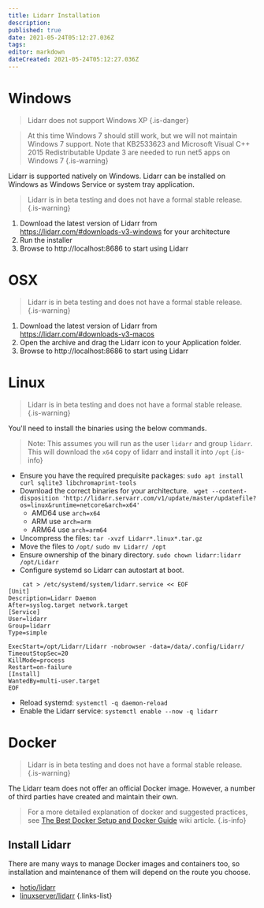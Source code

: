 ```yaml
---
title: Lidarr Installation
description: 
published: true
date: 2021-05-24T05:12:27.036Z
tags: 
editor: markdown
dateCreated: 2021-05-24T05:12:27.036Z
---
```


# Windows

> Lidarr does not support Windows XP
{.is-danger}

> At this time Windows 7 should still work, but we will not maintain Windows 7 support. Note that KB2533623 and Microsoft Visual C++ 2015 Redistributable Update 3 are needed to run net5 apps on Windows 7
{.is-warning}

Lidarr is supported natively on Windows. Lidarr can be installed on Windows as Windows Service or system tray application.
> Lidarr is in beta testing and does not have a formal stable release.
{.is-warning}
1. Download the latest version of Lidarr from https://lidarr.com/#downloads-v3-windows for your architecture
1. Run the installer
1. Browse to http://localhost:8686 to start using Lidarr

# OSX
> Lidarr is in beta testing and does not have a formal stable release.
{.is-warning}
  
1. Download the latest version of Lidarr from https://lidarr.com/#downloads-v3-macos
1. Open the archive and drag the Lidarr icon to your Application folder.
1. Browse to http://localhost:8686 to start using Lidarr
# Linux
> Lidarr is in beta testing and does not have a formal stable release.
{.is-warning}
  
You'll need to install the binaries using the below commands.
> Note: This assumes you will run as the user `lidarr` and group `lidarr`.
> This will download the `x64` copy of lidarr and install it into `/opt`
{.is-info}
- Ensure you have the required prequisite packages: `sudo apt install curl sqlite3 libchromaprint-tools`
- Download the correct binaries for your architecture.
 ` wget --content-disposition 'http://lidarr.servarr.com/v1/update/master/updatefile?os=linux&runtime=netcore&arch=x64'`
  - AMD64 use `arch=x64` 
  - ARM use `arch=arm`
  - ARM64 use `arch=arm64`
- Uncompress the files: `tar -xvzf Lidarr*.linux*.tar.gz`
- Move the files to `/opt/` `sudo mv Lidarr/ /opt`
- Ensure ownership of the binary directory.
  `sudo chown lidarr:lidarr /opt/Lidarr`
- Configure systemd so Lidarr can autostart at boot.
```
    cat > /etc/systemd/system/lidarr.service << EOF
[Unit]
Description=Lidarr Daemon
After=syslog.target network.target
[Service]
User=lidarr
Group=lidarr
Type=simple

ExecStart=/opt/Lidarr/Lidarr -nobrowser -data=/data/.config/Lidarr/
TimeoutStopSec=20
KillMode=process
Restart=on-failure
[Install]
WantedBy=multi-user.target
EOF
```
- Reload systemd: `systemctl -q daemon-reload`
- Enable the Lidarr service: `systemctl enable --now -q lidarr`

  
# Docker
> Lidarr is in beta testing and does not have a formal stable release.
{.is-warning}
  
The Lidarr team does not offer an official Docker image. However, a number of third parties have created and maintain their own.


> For a more detailed explanation of docker and suggested practices, see [The Best Docker Setup and Docker Guide](/Docker-Guide) wiki article.
{.is-info}

## Install Lidarr
There are many ways to manage Docker images and containers too, so installation and maintenance of them will depend on the route you choose.

- [hotio/lidarr](https://hotio.dev/containers/lidarr/)
- [linuxserver/lidarr](https://docs.linuxserver.io/images/docker-lidarr)
{.links-list}